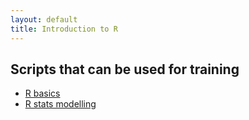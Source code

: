 ```yaml
---
layout: default
title: Introduction to R
---
```


## Scripts that can be used for training

- [R basics](./intro-to-r-2.html)
- [R stats modelling](./intro-to-r-3.html)
